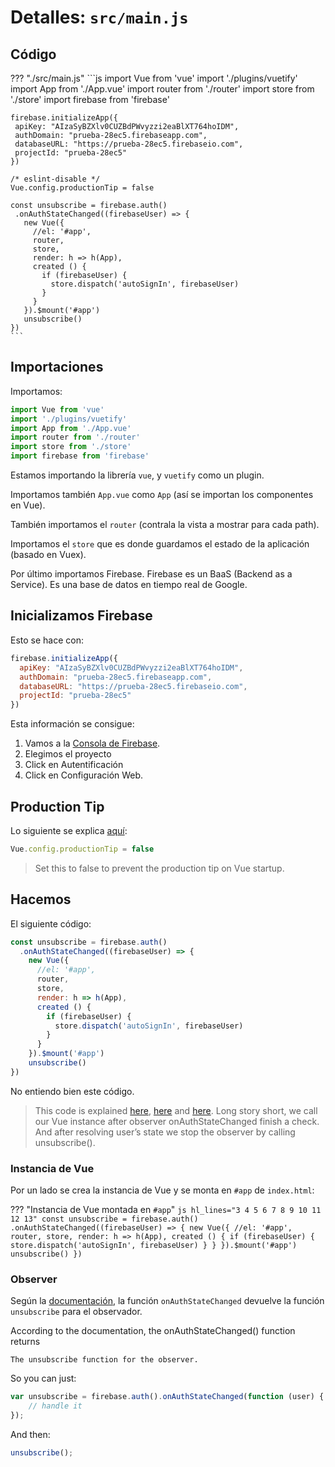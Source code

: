# Detalles: `src/main.js`
## Código
??? "./src/main.js"
    ```js
    import Vue from 'vue'
    import './plugins/vuetify'
    import App from './App.vue'
    import router from './router'
    import store from './store'
    import firebase from 'firebase'


    firebase.initializeApp({
     apiKey: "AIzaSyBZXlv0CUZBdPWvyzzi2eaBlXT764hoIDM",
     authDomain: "prueba-28ec5.firebaseapp.com",
     databaseURL: "https://prueba-28ec5.firebaseio.com",
     projectId: "prueba-28ec5"
    })

    /* eslint-disable */
    Vue.config.productionTip = false

    const unsubscribe = firebase.auth()
     .onAuthStateChanged((firebaseUser) => {
       new Vue({
         //el: '#app',
         router,
         store,
         render: h => h(App),
         created () {
           if (firebaseUser) {
             store.dispatch('autoSignIn', firebaseUser)
           }
         }
       }).$mount('#app')
       unsubscribe()
    })
    ```

## Importaciones
Importamos:

```js
import Vue from 'vue'
import './plugins/vuetify'
import App from './App.vue'
import router from './router'
import store from './store'
import firebase from 'firebase'
```

Estamos importando la librería `vue`, y `vuetify` como un plugin.

Importamos también `App.vue` como `App` (así se importan los componentes en Vue).

También importamos el `router` (contrala la vista a mostrar para cada path).

Importamos el `store` que es donde guardamos el estado de la aplicación (basado en Vuex).

Por último importamos Firebase. Firebase es un BaaS (Backend as a Service). Es una base de datos en tiempo real de Google.

## Inicializamos Firebase
Esto se hace con:

```js
firebase.initializeApp({
  apiKey: "AIzaSyBZXlv0CUZBdPWvyzzi2eaBlXT764hoIDM",
  authDomain: "prueba-28ec5.firebaseapp.com",
  databaseURL: "https://prueba-28ec5.firebaseio.com",
  projectId: "prueba-28ec5"
})
```

Esta información se consigue:

1. Vamos a la [Consola de Firebase](https://console.firebase.google.com/).
2. Elegimos el proyecto
3. Click en Autentificación
4. Click en Configuración Web.


## Production Tip
Lo siguiente se explica [aquí](https://vuejs.org/v2/api/#productionTip):

```js
Vue.config.productionTip = false
```

> Set this to false to prevent the production tip on Vue startup.


## Hacemos

El siguiente código:

```js
const unsubscribe = firebase.auth()
  .onAuthStateChanged((firebaseUser) => {
    new Vue({
      //el: '#app',
      router,
      store,
      render: h => h(App),
      created () {
        if (firebaseUser) {
          store.dispatch('autoSignIn', firebaseUser)
        }
      }
    }).$mount('#app')
    unsubscribe()
})
```

No entiendo bien este código.

> This code is explained [here](https://stackoverflow.com/questions/37370224/firebase-stop-listening-onauthstatechanged), [here](https://forum.vuejs.org/t/firebase-auth-and-vue-router/3086/3) and [here](https://groups.google.com/forum/?hl=vi#!topic/firebase-talk/836OyVNd_Yg). Long story short, we call our Vue instance after observer onAuthStateChanged finish a check. And after resolving user’s state we stop the observer by calling unsubscribe().

### Instancia de Vue
Por un lado se crea la instancia de Vue y se monta en `#app` de `index.html`:

??? "Instancia de Vue montada en `#app`"
    ```js hl_lines="3 4 5 6 7 8 9 10 11 12 13"
    const unsubscribe = firebase.auth()
      .onAuthStateChanged((firebaseUser) => {
        new Vue({
          //el: '#app',
          router,
          store,
          render: h => h(App),
          created () {
            if (firebaseUser) {
              store.dispatch('autoSignIn', firebaseUser)
            }
          }
        }).$mount('#app')
        unsubscribe()
    })
    ```

### Observer
Según la [documentación](https://firebase.google.com/docs/reference/js/firebase.auth.Auth#onAuthStateChanged), la función `onAuthStateChanged` devuelve la función `unsubscribe` para el observador.

According to the documentation, the onAuthStateChanged() function returns

    The unsubscribe function for the observer.

So you can just:

```js
var unsubscribe = firebase.auth().onAuthStateChanged(function (user) {
    // handle it
});
```

And then:

```js
unsubscribe();
```
